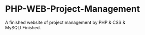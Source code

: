 # PHP-WEB-Project-Management
A finished website of project management by PHP & CSS & MySQLI.Finished.
